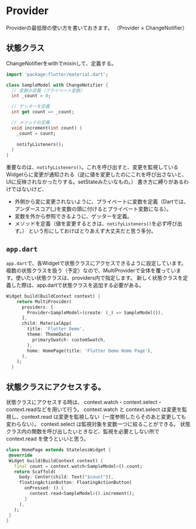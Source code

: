 # Provider

Providerの最低限の使い方を書いておきます。
（Provider × ChangeNotifier）

## 状態クラス
ChangeNotifierをwithでmixinして、定義する。

```dart
import 'package:flutter/material.dart';

class SampleModel with ChangeNotifier {
  // 変数の定義（プライベート変数）
  int _count = 0;

  // ゲッターを定義
  int get count => _count;

  // メソッドの定義
  void increment(int count) {
    _count = count;
    
    notifyListeners();
  }
}
```
重要なのは、`notifyListeners()`。これを呼び出すと、変更を監視しているWidgetらに変更が通知される（逆に値を変更したのにこれを呼び出さないと、UIに反映されなかったりする。setStateみたいなもの。）
書き方に縛りがあるわけではないけど、
- 外側から変に変更されないように、プライベートに変数を定義（Dartでは、アンダースコア(_)を変数の頭に付けるとプライベート変数になる）。
- 変数を外から参照できるように、ゲッターを定義。
- メソッドを定義（値を変更するときは、`notifyListeners()`を必ず呼び出す。）
という形にしておけばとりあえず大丈夫だと思う多分。

## `app.dart`

`app.dart`で、各Widgetで状態クラスにアクセスできるように設定しています。
複数の状態クラスを扱う（予定）なので、MultiProviderで全体を覆っています。使いたい状態クラスは、providers内で指定します。
新しく状態クラスを定義した際は、app.dartで状態クラスを追加する必要がある。

```dart
Widget build(BuildContext context) {
    return MultiProvider(
      providers: [
        Provider<SampleModel>(create: (_) => SampleModel()),
      ],
      child: MaterialApp(
        title: 'Flutter Demo',
        theme: ThemeData(
          primarySwatch: customSwatch,
        ),
        home: HomePage(title: 'Flutter Demo Home Page'),
      ),
    );
  }
```

## 状態クラスにアクセスする。

状態クラスにアクセスする時は、 context.watch・context.select・context.readなどを用いて行う。
context.watch と context.select は変更を監視し、context.read は変更を監視しない（一度参照したらそのあと変更しても変わらない）。
context.select は監視対象を変数一つに絞ることができる。
状態クラス内の関数を呼び出したいときなど、監視を必要としない所で context.read を使うといいと思う。
```dart
class HomePage extends StatelessWidget {
 @override
 Widget build(BuildContext context) {
   final count = context.watch<SampleModel>().count;
   return Scaffold(
     body: Center(child: Text("$count")),
     floatingActionButton: FloatingActionButton(
       onPressed: () {
         context.read<SampleModel>().increment();
       }
     ),
   );
 }
}
```
